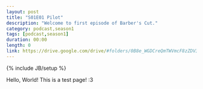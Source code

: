 ```yaml
---
layout: post
title: "S01E01 Pilot"
description: "Welcome to first episode of Barber's Cut."
category: podcast,season1
tags: [podcast,season1]
duration: 00:00
length: 0
link: https://drive.google.com/drive/#folders/0B8e_WGDCreQmTWVmcF8zZDV3Snc/S01E01.mp3
---
```

{% include JB/setup %}

Hello, World! This is a test page! :3